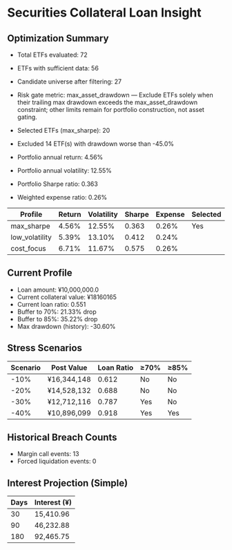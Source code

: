 # Securities Collateral Loan Insight

## Optimization Summary
- Total ETFs evaluated: 72
- ETFs with sufficient data: 56
- Candidate universe after filtering: 27
- Risk gate metric: max_asset_drawdown — Exclude ETFs solely when their trailing max drawdown exceeds the max_asset_drawdown constraint; other limits remain for portfolio construction, not asset gating.

- Selected ETFs (max_sharpe): 20
- Excluded 14 ETF(s) with drawdown worse than -45.0%
- Portfolio annual return: 4.56%
- Portfolio annual volatility: 12.55%
- Portfolio Sharpe ratio: 0.363
- Weighted expense ratio: 0.26%

| Profile | Return | Volatility | Sharpe | Expense | Selected |
| --- | --- | --- | --- | --- | --- |
| max_sharpe | 4.56% | 12.55% | 0.363 | 0.26% | Yes |
| low_volatility | 5.39% | 13.10% | 0.412 | 0.24% |  |
| cost_focus | 6.71% | 11.67% | 0.575 | 0.26% |  |

## Current Profile
- Loan amount: ¥10,000,000.0
- Current collateral value: ¥18160165
- Current loan ratio: 0.551
- Buffer to 70%: 21.33% drop
- Buffer to 85%: 35.22% drop
- Max drawdown (history): -30.60%

## Stress Scenarios
| Scenario | Post Value | Loan Ratio | ≥70% | ≥85% |
| --- | --- | --- | --- | --- |
| -10% | ¥16,344,148 | 0.612 | No | No |
| -20% | ¥14,528,132 | 0.688 | No | No |
| -30% | ¥12,712,116 | 0.787 | Yes | No |
| -40% | ¥10,896,099 | 0.918 | Yes | Yes |

## Historical Breach Counts
- Margin call events: 13
- Forced liquidation events: 0

## Interest Projection (Simple)
| Days | Interest (¥) |
| --- | --- |
| 30 | 15,410.96 |
| 90 | 46,232.88 |
| 180 | 92,465.75 |
